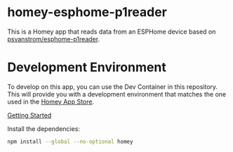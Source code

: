 # homey-esphome-p1reader

This is a Homey app that reads data from an ESPHome device based on [psvanstrom/esphome-p1reader](https://github.com/psvanstrom/esphome-p1reader).


# Development Environment

To develop on this app, you can use the Dev Container in this repository. This will provide you with a development environment that matches the one used in the [Homey App Store](https://homey.app/en-gb/developers/apps/).

[Getting Started](https://apps.developer.homey.app/the-basics/getting-started)

Install the dependencies:

```bash
npm install --global --no-optional homey
```
